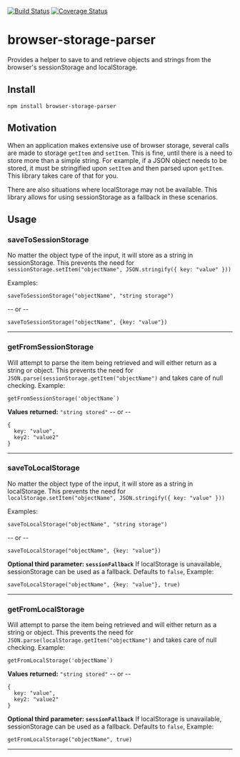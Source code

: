 [![Build Status](https://api.travis-ci.com/TDrake44/browser-storage-parser.svg?branch=master)](https://travis-ci.com/TDrake44/browser-storage-parser) [![Coverage Status](https://coveralls.io/repos/github/TDrake44/browser-storage-parser/badge.svg?branch=v0.0.1)](https://coveralls.io/github/TDrake44/browser-storage-parser?branch=master)

# browser-storage-parser
Provides a helper to save to and retrieve objects and strings from the browser's sessionStorage and localStorage.

## Install
```
npm install browser-storage-parser
```

## Motivation
When an application makes extensive use of browser storage, several calls are made to storage `getItem` and `setItem`. This is fine, until there is a need to store more than a simple string. For example, if a JSON object needs to be stored, it must be stringified upon `setItem` and then parsed upon `getItem`. This library takes care of that for you.

There are also situations where localStorage may not be available. This library allows for using sessionStorage as a fallback in these scenarios.

## Usage

### saveToSessionStorage
No matter the object type of the input, it will store as a string in sessionStorage.
This prevents the need for `sessionStorage.setItem("objectName", JSON.stringify({ key: "value" }))`

Examples:
```
saveToSessionStorage("objectName", "string storage")
```
-- or --
```
saveToSessionStorage("objectName", {key: "value"})
```
---
### getFromSessionStorage
Will attempt to parse the item being retrieved and will either return as a string or object.
This prevents the need for  `JSON.parse(sessionStorage.getItem("objectName")` and takes care of null checking.
Example:
```
getFromSessionStorage('objectName`)
```
**Values returned:**
```"string stored"```
-- or --
```
{
  key: "value",
  key2: "value2"
}
```

---
### saveToLocalStorage
No matter the object type of the input, it will store as a string in localStorage.
This prevents the need for `localStorage.setItem("objectName", JSON.stringify({ key: "value" }))`

Examples:
```
saveToLocalStorage("objectName", "string storage")
```
-- or --
```
saveToLocalStorage("objectName", {key: "value"})
```
**Optional third parameter: `sessionFallback`**
 If localStorage is unavailable, sessionStorage can be used as a fallback.
Defaults to `false`, Example: 
```
saveToLocalStorage("objectName", {key: "value"}, true)
```

---
### getFromLocalStorage

Will attempt to parse the item being retrieved and will either return as a string or object.
This prevents the need for  `JSON.parse(localStorage.getItem("objectName")` and takes care of null checking.
Example:
```
getFromLocalStorage('objectName`)
```
**Values returned:**
`"string stored"`
-- or --
```
{
  key: "value",
  key2: "value2"
}
```
**Optional third parameter: `sessionFallback`**
 If localStorage is unavailable, sessionStorage can be used as a fallback.
Defaults to `false`, Example: 
```
getFromLocalStorage("objectName", true)
```

---
